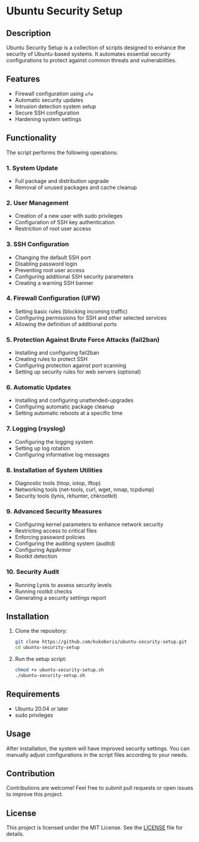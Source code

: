 # Ubuntu Security Setup

## Description
Ubuntu Security Setup is a collection of scripts designed to enhance the security of Ubuntu-based systems. It automates essential security configurations to protect against common threats and vulnerabilities.

## Features
- Firewall configuration using `ufw`
- Automatic security updates
- Intrusion detection system setup
- Secure SSH configuration
- Hardening system settings

##  **Functionality**  
The script performs the following operations:  

### **1. System Update**  
- Full package and distribution upgrade  
- Removal of unused packages and cache cleanup  

### **2. User Management**  
- Creation of a new user with sudo privileges  
- Configuration of SSH key authentication  
- Restriction of root user access  

### **3. SSH Configuration**  
- Changing the default SSH port  
- Disabling password login  
- Preventing root user access  
- Configuring additional SSH security parameters  
- Creating a warning SSH banner  

### **4. Firewall Configuration (UFW)**  
- Setting basic rules (blocking incoming traffic)  
- Configuring permissions for SSH and other selected services  
- Allowing the definition of additional ports  

### **5. Protection Against Brute Force Attacks (fail2ban)**  
- Installing and configuring fail2ban  
- Creating rules to protect SSH  
- Configuring protection against port scanning  
- Setting up security rules for web servers (optional)  

### **6. Automatic Updates**  
- Installing and configuring unattended-upgrades  
- Configuring automatic package cleanup  
- Setting automatic reboots at a specific time  

### **7. Logging (rsyslog)**  
- Configuring the logging system  
- Setting up log rotation  
- Configuring informative log messages  

### **8. Installation of System Utilities**  
- Diagnostic tools (htop, iotop, iftop)  
- Networking tools (net-tools, curl, wget, nmap, tcpdump)  
- Security tools (lynis, rkhunter, chkrootkit)  

### **9. Advanced Security Measures**  
- Configuring kernel parameters to enhance network security  
- Restricting access to critical files  
- Enforcing password policies  
- Configuring the auditing system (auditd)  
- Configuring AppArmor  
- Rootkit detection  

### **10. Security Audit**  
- Running Lynis to assess security levels  
- Running rootkit checks  
- Generating a security settings report
## Installation
1. Clone the repository:
   ```sh
   git clone https://github.com/kukoboris/ubuntu-security-setup.git
   cd ubuntu-security-setup
   ```
2. Run the setup script:
   ```sh
   chmod +x ubuntu-security-setup.sh
   ./ubuntu-security-setup.sh
   ```

## Requirements
- Ubuntu 20.04 or later
- sudo privileges

## Usage
After installation, the system will have improved security settings. You can manually adjust configurations in the script files according to your needs.

## Contribution
Contributions are welcome! Feel free to submit pull requests or open issues to improve this project.

## License
This project is licensed under the MIT License. See the [LICENSE](../LICENSE) file for details.

